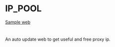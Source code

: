# IP_POOL  
[Sample web](http://ippool.c76d.cn)  
#
An auto update web to get useful and free proxy ip. 
